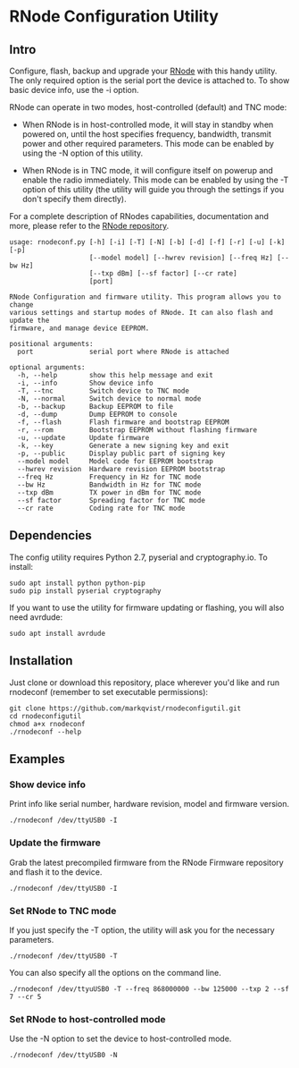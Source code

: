 # RNode Configuration Utility

## Intro

Configure, flash, backup and upgrade your [RNode](https://unsigned.io/projects/rnode/) with this handy utility. The only required option is the serial port the device is attached to. To show basic device info, use the -i option.

RNode can operate in two modes, host-controlled (default) and TNC mode:

- When RNode is in host-controlled mode, it will stay in standby when powered on, until the host specifies frequency, bandwidth, transmit power and other required parameters. This mode can be enabled by using the -N option of this utility.

- When RNode is in TNC mode, it will configure itself on powerup and enable the radio immediately. This mode can be enabled by using the -T option of this utility (the utility will guide you through the settings if you don't specify them directly).

For a complete description of RNodes capabilities, documentation and more, please refer to the [RNode repository](https://github.com/markqvist/RNode_Firmware).

```
usage: rnodeconf.py [-h] [-i] [-T] [-N] [-b] [-d] [-f] [-r] [-u] [-k] [-p]
                    [--model model] [--hwrev revision] [--freq Hz] [--bw Hz]
                    [--txp dBm] [--sf factor] [--cr rate]
                    [port]

RNode Configuration and firmware utility. This program allows you to change
various settings and startup modes of RNode. It can also flash and update the
firmware, and manage device EEPROM.

positional arguments:
  port              serial port where RNode is attached

optional arguments:
  -h, --help        show this help message and exit
  -i, --info        Show device info
  -T, --tnc         Switch device to TNC mode
  -N, --normal      Switch device to normal mode
  -b, --backup      Backup EEPROM to file
  -d, --dump        Dump EEPROM to console
  -f, --flash       Flash firmware and bootstrap EEPROM
  -r, --rom         Bootstrap EEPROM without flashing firmware
  -u, --update      Update firmware
  -k, --key         Generate a new signing key and exit
  -p, --public      Display public part of signing key
  --model model     Model code for EEPROM bootstrap
  --hwrev revision  Hardware revision EEPROM bootstrap
  --freq Hz         Frequency in Hz for TNC mode
  --bw Hz           Bandwidth in Hz for TNC mode
  --txp dBm         TX power in dBm for TNC mode
  --sf factor       Spreading factor for TNC mode
  --cr rate         Coding rate for TNC mode
```

## Dependencies

The config utility requires Python 2.7, pyserial and cryptography.io. To install:

```
sudo apt install python python-pip
sudo pip install pyserial cryptography
```

If you want to use the utility for firmware updating or flashing, you will also need avrdude:

```
sudo apt install avrdude
```

## Installation

Just clone or download this repository, place wherever you'd like and run rnodeconf (remember to set executable permissions):

```
git clone https://github.com/markqvist/rnodeconfigutil.git
cd rnodeconfigutil
chmod a+x rnodeconf
./rnodeconf --help
```

## Examples

### Show device info

Print info like serial number, hardware revision, model and firmware version.

```
./rnodeconf /dev/ttyUSB0 -I
```
### Update the firmware

Grab the latest precompiled firmware from the RNode Firmware repository and flash it to the device.

```
./rnodeconf /dev/ttyUSB0 -I
```

### Set RNode to TNC mode

If you just specify the -T option, the utility will ask you for the necessary parameters.

```
./rnodeconf /dev/ttyUSB0 -T
```

You can also specify all the options on the command line.

```
./rnodeconf /dev/ttyuUSB0 -T --freq 868000000 --bw 125000 --txp 2 --sf 7 --cr 5
```

### Set RNode to host-controlled mode

Use the -N option to set the device to host-controlled mode.

```
./rnodeconf /dev/ttyUSB0 -N
```
